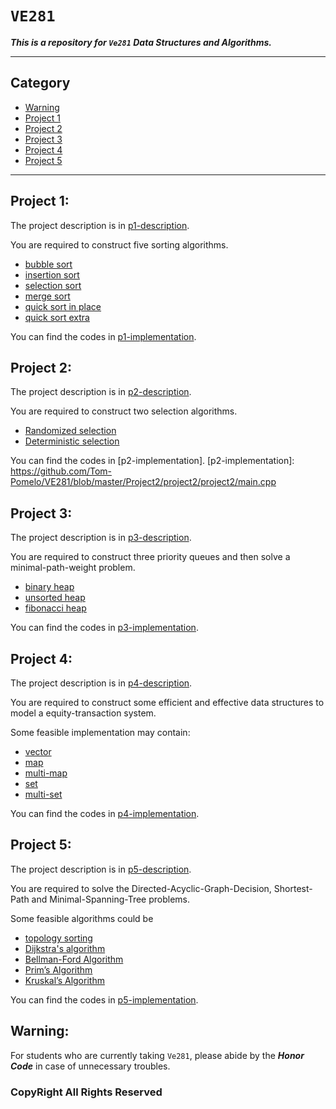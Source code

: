 # `VE281`

***This is a repository for `Ve281` Data Structures and Algorithms.***
___
## Category

* [Warning](#warning)
* [Project 1](#project1)
* [Project 2](#project2)
* [Project 3](#project3)
* [Project 4](#project4)
* [Project 5](#project5)

___

## <a name = "project1" />Project 1:

The project description is in [p1-description].

You are required to construct five sorting algorithms.

* [bubble sort]
* [insertion sort]
* [selection sort]
* [merge sort]
* [quick sort in place]
* [quick sort extra]

You can find the codes in [p1-implementation].

[p1-description]: https://github.com/Tom-Pomelo/VE281/blob/master/Project1/Programming-Assignment-One-Description.pdf "project1"
[bubble sort]: https://en.wikipedia.org/wiki/Bubble_sort
[insertion sort]: https://en.wikipedia.org/wiki/Insertion_sort
[selection sort]: https://en.wikipedia.org/wiki/Selection_sort
[merge sort]: https://en.wikipedia.org/wiki/Merge_sort
[quick sort in place]: https://en.wikipedia.org/wiki/Quicksort
[quick sort extra]: https://en.wikipedia.org/wiki/Quicksort
[p1-implementation]: https://github.com/Tom-Pomelo/VE281/blob/master/Project1/main.cpp
## <a name = "project2" />Project 2:
The project description is in [p2-description].

[p2-description]: https://github.com/Tom-Pomelo/VE281/blob/master/Project2/Programming-Assignment-Two-Description.pdf "project2"

You are required to construct two selection algorithms.

* [Randomized selection]
* [Deterministic selection]

[Randomized selection]: https://en.wikipedia.org/wiki/Randomized_algorithm
[Deterministic selection]: https://en.wikipedia.org/wiki/Selection_algorithm

You can find the codes in [p2-implementation].
[p2-implementation]: https://github.com/Tom-Pomelo/VE281/blob/master/Project2/project2/project2/main.cpp

## <a name = "project3" />Project 3:

The project description is in [p3-description].

[p3-description]: https://github.com/Tom-Pomelo/VE281/blob/master/Project3/Programming-Assignment-Three-Description.pdf

You are required to construct three priority queues and then solve a minimal-path-weight problem.

* [binary heap]
* [unsorted heap]
* [fibonacci heap]

[binary heap]: https://en.wikipedia.org/wiki/Binary_heap
[unsorted heap]: https://en.wikipedia.org/wiki/Heap_(data_structure)
[fibonacci heap]: https://en.wikipedia.org/wiki/Fibonacci_heap

You can find the codes in [p3-implementation].

[p3-implementation]: https://github.com/Tom-Pomelo/VE281/tree/master/Project3/project3/project3

## <a name = "project4" />Project 4:
The project description is in [p4-description].

You are required to construct some efficient and effective data structures to model a equity-transaction system.

Some feasible implementation may contain:

* [vector]
* [map]
* [multi-map]
* [set]
* [multi-set]

[p4-description]: https://github.com/Tom-Pomelo/VE281/blob/master/Project4/Programming-Assignment-Four.pdf

[vector]: https://en.wikipedia.org/wiki/Sequence_container_(C%2B%2B)#Vector
[map]: https://en.wikipedia.org/wiki/Associative_array
[multi-map]: https://en.wikipedia.org/wiki/Multimap
[set]: https://en.wikipedia.org/wiki/Set_(abstract_data_type)
[multi-set]: https://en.wikipedia.org/wiki/Multiset

You can find the codes in [p4-implementation].

[p4-implementation]: https://github.com/Tom-Pomelo/VE281/blob/master/Project4/main.cpp

## <a name = "project5" />Project 5:

The project description is in [p5-description].

[p5-description]: https://github.com/Tom-Pomelo/VE281/blob/master/Project5/Programming-Assignment-Five-Description.pdf

You are required to solve the Directed-Acyclic-Graph-Decision, Shortest-Path and Minimal-Spanning-Tree problems. 

Some feasible algorithms could be 

* [topology sorting]
* [Dijkstra's algorithm]
* [Bellman-Ford Algorithm] 
* [Prim’s Algorithm] 
* [Kruskal’s Algorithm]

[topology sorting]: https://en.wikipedia.org/wiki/Topology
[Dijkstra's algorithm]: https://en.wikipedia.org/wiki/Dijkstra%27s_algorithm
[Bellman-Ford Algorithm]: https://en.wikipedia.org/wiki/Bellman–Ford_algorithm
[Prim’s Algorithm]: https://en.wikipedia.org/wiki/Prim%27s_algorithm
[Kruskal’s Algorithm]: https://en.wikipedia.org/wiki/Kruskal%27s_algorithm

You can find the codes in [p5-implementation].

[p5-implementation]: https://github.com/Tom-Pomelo/VE281/blob/master/Project5/main.cpp

## <a name = "warning" />Warning:
For students who are currently taking `Ve281`, please abide by the ***Honor Code*** in case of unnecessary troubles. 

### CopyRight All Rights Reserved
